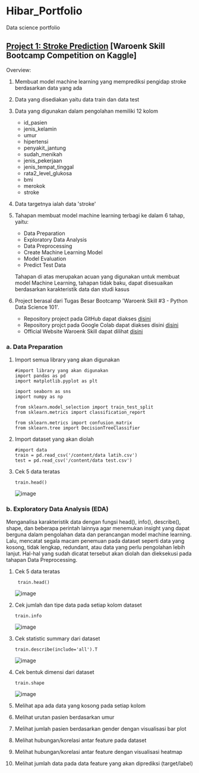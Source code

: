 # Hibar_Portfolio
Data science portfolio

## [Project 1: Stroke Prediction](https://github.com/hibartaufik/Stroke-Prediction) [Waroenk Skill Bootcamp Competition on Kaggle]
Overview:
1. Membuat model machine learning yang memprediksi pengidap stroke berdasarkan data yang ada 
2. Data yang disediakan yaitu data train dan data test
3. Data yang digunakan dalam pengolahan memiliki 12 kolom
   - id_pasien
   - jenis_kelamin
   - umur
   - hipertensi
   - penyakit_jantung
   - sudah_menikah
   - jenis_pekerjaan
   - jenis_tempat_tinggal
   - rata2_level_glukosa
   - bmi
   - merokok
   - stroke 
5. Data targetnya ialah data 'stroke'
6. Tahapan membuat model machine learning terbagi ke dalam 6 tahap, yaitu:
   - Data Preparation
   - Exploratory Data Analysis
   - Data Preprocessing
   - Create Machine Learning Model
   - Model Evaluation
   - Predict Test Data
   
   Tahapan di atas merupakan acuan yang digunakan untuk membuat model Machine Learning, tahapan tidak baku, dapat disesuaikan berdasarkan karakteristik data dan studi kasus
7. Project berasal dari Tugas Besar Bootcamp 'Waroenk Skill #3 - Python Data Science 101'.
   - Repository project pada GitHub dapat diakses [disini](https://github.com/hibartaufik/Stroke-Prediction)
   - Repository projct pada Google Colab dapat diakses disini [disini](https://colab.research.google.com/drive/1mZCqeNFj02YfWY0VlEOnVJfC6EEsQqMm?usp=sharing)
   - Official Website Waroenk Skill dapat dilihat [disini](http://waroenkskill.id/)

### a. Data Preparation
1. Import semua library yang akan digunakan
   ```
   #import library yang akan digunakan
   import pandas as pd
   import matplotlib.pyplot as plt

   import seaborn as sns
   import numpy as np

   from sklearn.model_selection import train_test_split
   from sklearn.metrics import classification_report

   from sklearn.metrics import confusion_matrix
   from sklearn.tree import DecisionTreeClassifier
   ```
2. Import dataset yang akan diolah
   ```
   #import data
   train = pd.read_csv('/content/data latih.csv')
   test = pd.read_csv('/content/data test.csv')
   ```
3. Cek 5 data teratas
   ```
   train.head()
   ```
   ![image](https://user-images.githubusercontent.com/74480780/110502864-2be77580-812e-11eb-9610-75421c2053f4.png)

### b. Exploratory Data Analysis (EDA)
Menganalisa karakteristik data dengan fungsi head(), info(), describe(), shape, dan beberapa perintah lainnya agar menemukan insight yang dapat berguna dalam pengolahan data dan perancangan model machine learning. Lalu, mencatat segala macam penemuan pada dataset seperti data yang kosong, tidak lengkap, redundant, atau data yang perlu pengolahan lebih lanjut. Hal-hal yang sudah dicatat tersebut akan diolah dan dieksekusi pada tahapan Data Preprocessing.
1. Cek 5 data teratas

   ```
    train.head()
   ```
   ![image](https://user-images.githubusercontent.com/74480780/110502864-2be77580-812e-11eb-9610-75421c2053f4.png)

2. Cek jumlah dan tipe data pada setiap kolom dataset
   ```
   train.info
   ```
   ![image](https://user-images.githubusercontent.com/74480780/110501825-289fba00-812d-11eb-8bae-fd9d61c4bcd5.png)

3. Cek statistic summary dari dataset
   ```
   train.describe(include='all').T
   ```
   ![image](https://user-images.githubusercontent.com/74480780/110504913-386ccd80-8130-11eb-8442-0e9ac9f5813d.png)

4. Cek bentuk dimensi dari dataset
   ```
   train.shape
   ```
   ![image](https://user-images.githubusercontent.com/74480780/110504983-4b7f9d80-8130-11eb-9831-b167e9765443.png)
   
5. Melihat apa ada data yang kosong pada setiap kolom
6. Melihat urutan pasien berdasarkan umur
7. Melihat jumlah pasien berdasarkan gender dengan visualisasi bar plot
8. Melihat hubungan/korelasi antar feature pada dataset
9. Melihat hubungan/korelasi antar feature dengan visualisasi heatmap
10. Melihat jumlah data pada data feature yang akan diprediksi (target/label)










